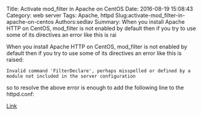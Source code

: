 Title: Activate mod_filter in Apache on CentOS
Date: 2016-08-19 15:08:43
Category: web server
Tags: Apache, httpd
Slug:activate-mod_filter-in-apache-on-centos
Authors:sedlav
Summary: When you install Apache HTTP on CentOS, mod_filter is not enabled by default then if you try to use some of its directives an error like this is rai

When you install Apache HTTP on CentOS, mod_filter is not enabled by default then if you try to use some of its directives an error like this is raised:

```
Invalid command 'FilterDeclare', perhaps misspelled or defined by a module not included in the server configuration
```

so to resolve the above error is enough to add the following line to the httpd.conf:

[Link](http://www.librebyte.net/en/apache/activate-mod_filter-in-apache-on-centos/)
